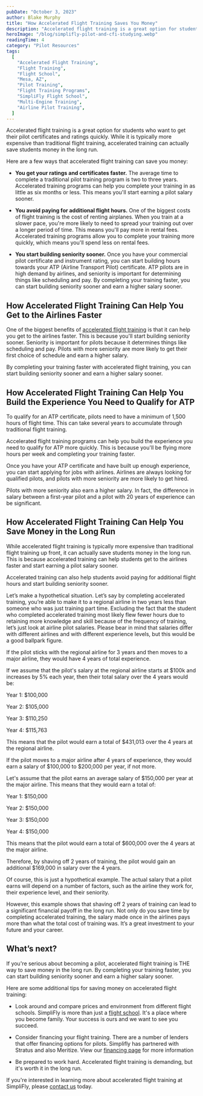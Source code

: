 ```yaml
---
pubDate: "October 3, 2023"
author: Blake Murphy
title: "How Accelerated Flight Training Saves You Money"
description: "Accelerated flight training is a great option for students who want to get their pilot certificates and ratings quickly. While it is typically more expensive than traditional flight training, accelerated training can actually save students money in the long run."
heroImage: "/blog/simplifly-pilot-and-cfi-studying.webp"
readingTime: 4
category: "Pilot Resources"
tags:
  [
    "Accelerated Flight Training",
    "Flight Training",
    "Flight School",
    "Mesa, AZ",
    "Pilot Training",
    "Flight Training Programs",
    "SimpliFly Flight School",
    "Multi-Engine Training",
    "Airline Pilot Training",
  ]
---
```


Accelerated flight training is a great option for students who want to get their pilot certificates and ratings quickly. While it is typically more expensive than traditional flight training, accelerated training can actually save students money in the long run.

Here are a few ways that accelerated flight training can save you money:

- **You get your ratings and certificates faster.** The average time to complete a traditional pilot training program is two to three years. Accelerated training programs can help you complete your training in as little as six months or less. This means you'll start earning a pilot salary sooner.

- **You avoid paying for additional flight hours.** One of the biggest costs of flight training is the cost of renting airplanes. When you train at a slower pace, you're more likely to need to spread your training out over a longer period of time. This means you'll pay more in rental fees. Accelerated training programs allow you to complete your training more quickly, which means you'll spend less on rental fees.

- **You start building seniority sooner.** Once you have your commercial pilot certificate and instrument rating, you can start building hours towards your ATP (Airline Transport Pilot) certificate. ATP pilots are in high demand by airlines, and seniority is important for determining things like scheduling and pay. By completing your training faster, you can start building seniority sooner and earn a higher salary sooner.

## How Accelerated Flight Training Can Help You Get to the Airlines Faster

One of the biggest benefits of [accelerated flight training](/accelerated-pilot-training) is that it can help you get to the airlines faster. This is because you'll start building seniority sooner. Seniority is important for pilots because it determines things like scheduling and pay. Pilots with more seniority are more likely to get their first choice of schedule and earn a higher salary.

By completing your training faster with accelerated flight training, you can start building seniority sooner and earn a higher salary sooner.

## How Accelerated Flight Training Can Help You Build the Experience You Need to Qualify for ATP

To qualify for an ATP certificate, pilots need to have a minimum of 1,500 hours of flight time. This can take several years to accumulate through traditional flight training.

Accelerated flight training programs can help you build the experience you need to qualify for ATP more quickly. This is because you'll be flying more hours per week and completing your training faster.

Once you have your ATP certificate and have built up enough experience, you can start applying for jobs with airlines. Airlines are always looking for qualified pilots, and pilots with more seniority are more likely to get hired.

Pilots with more seniority also earn a higher salary. In fact, the difference in salary between a first-year pilot and a pilot with 20 years of experience can be significant.

## How Accelerated Flight Training Can Help You Save Money in the Long Run

While accelerated flight training is typically more expensive than traditional flight training up front, it can actually save students money in the long run. This is because accelerated training can help students get to the airlines faster and start earning a pilot salary sooner.

Accelerated training can also help students avoid paying for additional flight hours and start building seniority sooner.

Let’s make a hypothetical situation. Let’s say by completing accelerated training, you’re able to make it to a regional airline in two years less than someone who was just training part time. Excluding the fact that the student who completed accelerated training most likely flew fewer hours due to retaining more knowledge and skill because of the frequency of training, let’s just look at airline pilot salaries. Please bear in mind that salaries differ with different airlines and with different experience levels, but this would be a good ballpark figure.

If the pilot sticks with the regional airline for 3 years and then moves to a major airline, they would have 4 years of total experience.

If we assume that the pilot's salary at the regional airline starts at $100k and increases by 5% each year, then their total salary over the 4 years would be:

Year 1: $100,000

Year 2: $105,000

Year 3: $110,250

Year 4: $115,763

This means that the pilot would earn a total of $431,013 over the 4 years at the regional airline.

If the pilot moves to a major airline after 4 years of experience, they would earn a salary of $100,000 to $200,000 per year, if not more.

Let's assume that the pilot earns an average salary of $150,000 per year at the major airline. This means that they would earn a total of:

Year 1: $150,000

Year 2: $150,000

Year 3: $150,000

Year 4: $150,000

This means that the pilot would earn a total of $600,000 over the 4 years at the major airline.

Therefore, by shaving off 2 years of training, the pilot would gain an additional $169,000 in salary over the 4 years.

Of course, this is just a hypothetical example. The actual salary that a pilot earns will depend on a number of factors, such as the airline they work for, their experience level, and their seniority.

However, this example shows that shaving off 2 years of training can lead to a significant financial payoff in the long run. Not only do you save time by completing accelerated training, the salary made once in the airlines pays more than what the total cost of training was. It’s a great investment to your future and your career.

## What’s next?

If you're serious about becoming a pilot, accelerated flight training is THE way to save money in the long run. By completing your training faster, you can start building seniority sooner and earn a higher salary sooner.

Here are some additional tips for saving money on accelerated flight training:

- Look around and compare prices and environment from different flight schools. SimpliFly is more than just a [flight school](/why-simplifly). It's a place where you become family. Your success is ours and we want to see you succeed.

- Consider financing your flight training. There are a number of lenders that offer financing options for pilots. Simplifly has partnered with Stratus and also Meritize. View our [financing page](/financing) for more information

- Be prepared to work hard. Accelerated flight training is demanding, but it's worth it in the long run.

If you're interested in learning more about accelerated flight training at SimpliFly, please [contact us](/contact) today.
